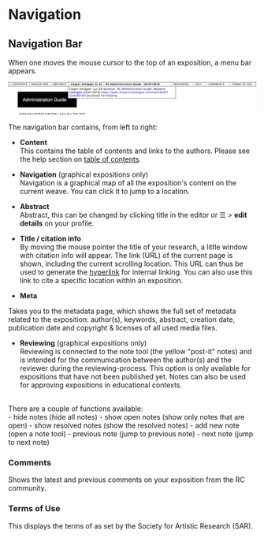 <!-- TODO: Insert links to other parts of the documentation -->

# Navigation

## Navigation Bar

When one moves the mouse cursor to the top of an exposition, a menu bar
appears. 

![the RC navigation bar](images/navigation-bar.png "the navigation bar")  

The navigation bar contains, from left to right:

* __Content__\
This contains the table of contents and links to the authors. Please see the help section on [table of contents](#table-of-content).

* __Navigation__ (graphical expositions only)\
Navigation is a graphical map of all the exposition's
content on the current weave. You can click it to jump to a location. 

* __Abstract__\
Abstract, this can be changed by clicking title in the editor or ☰ > __edit details__ on your profile.

* __Title / citation info__\
By moving the mouse pointer the title of
your research, a little window with citation info will appear. The link
(URL) of the current page is shown, including the current scrolling
location. This URL can thus be used to generate the [hyperlink](#hyperlinks) for
internal linking. You can also use this link to cite a specific
location within an exposition.

* __Meta__ 

Takes you to the metadata page, which shows the full set of metadata
related to the exposition: author(s), keywords, abstract, creation
date, publication date and copyright & licenses of all used media
files.

* __Reviewing__ (graphical expositions only)\
Reviewing is connected to the note tool (the yellow "post-it" notes)
and is intended for the communication between the author(s) and the
reviewer during the reviewing-process. This option is only available for expositions that have not been published yet. Notes can also be used for approving expositions in educational contexts.

<br />
There are a couple of functions available:
<br />
	- hide notes 			(hide all notes)
	- show open notes 		(show only notes that are open)
	- show resolved notes 	(show the resolved notes)
	- add new note 			(open a note tool)
	- previous note         (jump to previous note)
	- next note             (jump to next note)
	

### Comments

Shows the latest and previous comments on your exposition from the RC
community.

### Terms of Use

This displays the terms of as set by the Society for Artistic Research (SAR).

